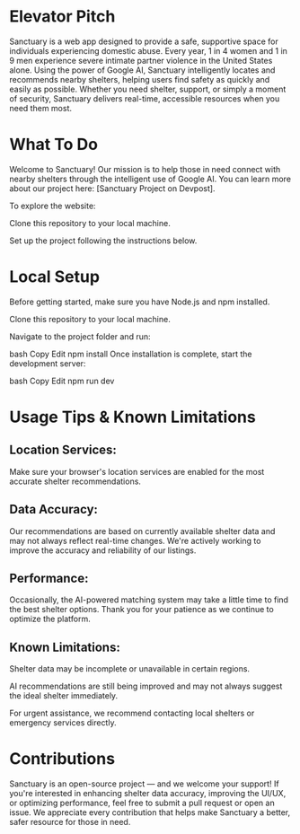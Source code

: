 # Elevator Pitch

Sanctuary is a web app designed to provide a safe, supportive space for individuals experiencing domestic abuse. Every year, 1 in 4 women and 1 in 9 men experience severe intimate partner violence in the United States alone.  Using the power of Google AI, Sanctuary intelligently locates and recommends nearby shelters, helping users find safety as quickly and easily as possible. Whether you need shelter, support, or simply a moment of security, Sanctuary delivers real-time, accessible resources when you need them most.

# What To Do
Welcome to Sanctuary!
Our mission is to help those in need connect with nearby shelters through the intelligent use of Google AI.
You can learn more about our project here: [Sanctuary Project on Devpost].

To explore the website:

Clone this repository to your local machine.

Set up the project following the instructions below.

# Local Setup
Before getting started, make sure you have Node.js and npm installed.

Clone this repository to your local machine.

Navigate to the project folder and run:

bash
Copy
Edit
npm install
Once installation is complete, start the development server:

bash
Copy
Edit
npm run dev

# Usage Tips & Known Limitations
## Location Services:
Make sure your browser's location services are enabled for the most accurate shelter recommendations.

## Data Accuracy:
Our recommendations are based on currently available shelter data and may not always reflect real-time changes. We're actively working to improve the accuracy and reliability of our listings.

## Performance:
Occasionally, the AI-powered matching system may take a little time to find the best shelter options. Thank you for your patience as we continue to optimize the platform.

## Known Limitations:

Shelter data may be incomplete or unavailable in certain regions.

AI recommendations are still being improved and may not always suggest the ideal shelter immediately.

For urgent assistance, we recommend contacting local shelters or emergency services directly.

# Contributions
Sanctuary is an open-source project — and we welcome your support!
If you're interested in enhancing shelter data accuracy, improving the UI/UX, or optimizing performance, feel free to submit a pull request or open an issue.
We appreciate every contribution that helps make Sanctuary a better, safer resource for those in need.


